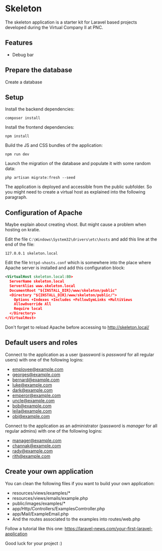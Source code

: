 # Skeleton

The skeleton application is a starter kit for Laravel based projects developed during the Virtual Company II at PNC.

## Features

* Debug bar

## Prepare the database

Create a database

## Setup

Install the backend dependencies:

    composer install

Install the frontend dependencies:

    npm install

Build the JS and CSS bundles of the application:

    npm run dev

Launch the migration of the database and populate it with some random data:

    php artisan migrate:fresh --seed

The application is deployed and accessible from the public subfolder.
So you might need to create a virtual host as explained into the following paragraph.

## Configuration of Apache

Maybe explain about creating vhost. But might cause a problem when hosting on kratie.

Edit the file `C:\Windows\System32\drivers\etc\hosts` and add this line at the end of the file:

    127.0.0.1 skeleton.local

Edit the file `httpd-vhosts.conf` which is somewhere into the place where Apache server is installed and add this configuration block:

```xml
<VirtualHost skeleton.local:80>
  ServerName skeleton.local
  ServerAlias www.skeleton.local
  DocumentRoot "${INSTALL_DIR}/www/skeleton/public"
  <Directory "${INSTALL_DIR}/www/skeleton/public/">
    Options +Indexes +Includes +FollowSymLinks +MultiViews
    AllowOverride All
    Require local
  </Directory>
</VirtualHost>
```

Don't forget to reload Apache before accessing to http://skeleton.local/

## Default users and roles

Connect to the application as a user (password is *password* for all regular users) with one of the following logins:

* employee@example.com
* georges@example.com
* bernard@example.com
* luke@example.com
* dark@example.com
* emperor@example.com
* uncle@example.com
* bob@example.com
* leila@example.com
* obi@example.com

Connect to the application as an administrator (password is *manager* for all regular admins) with one of the following logins:

* manager@example.com
* channak@example.com
* rady@example.com
* rith@example.com

## Create your own application

You can clean the following files if you want to build your own application:

* resources/views/examples/*
* resources/views/emails/example.php
* public/images/examples/*
* app/Http/Controllers/ExamplesComtroller.php
* app/Mail/ExampleEmail.php
* And the routes associated to the examples into routes/web.php

Follow a tutorial like this one: https://laravel-news.com/your-first-laravel-application

Good luck for your project :)
